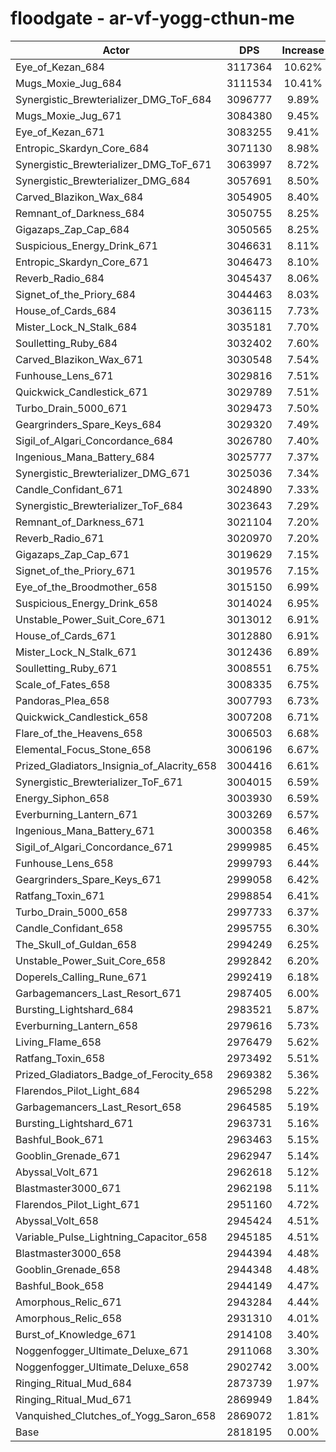 # floodgate - ar-vf-yogg-cthun-me
| Actor | DPS | Increase |
|---|:---:|:---:|
|Eye_of_Kezan_684|3117364|10.62%|
|Mugs_Moxie_Jug_684|3111534|10.41%|
|Synergistic_Brewterializer_DMG_ToF_684|3096777|9.89%|
|Mugs_Moxie_Jug_671|3084380|9.45%|
|Eye_of_Kezan_671|3083255|9.41%|
|Entropic_Skardyn_Core_684|3071130|8.98%|
|Synergistic_Brewterializer_DMG_ToF_671|3063997|8.72%|
|Synergistic_Brewterializer_DMG_684|3057691|8.50%|
|Carved_Blazikon_Wax_684|3054905|8.40%|
|Remnant_of_Darkness_684|3050755|8.25%|
|Gigazaps_Zap_Cap_684|3050565|8.25%|
|Suspicious_Energy_Drink_671|3046631|8.11%|
|Entropic_Skardyn_Core_671|3046473|8.10%|
|Reverb_Radio_684|3045437|8.06%|
|Signet_of_the_Priory_684|3044463|8.03%|
|House_of_Cards_684|3036115|7.73%|
|Mister_Lock_N_Stalk_684|3035181|7.70%|
|Soulletting_Ruby_684|3032402|7.60%|
|Carved_Blazikon_Wax_671|3030548|7.54%|
|Funhouse_Lens_671|3029816|7.51%|
|Quickwick_Candlestick_671|3029789|7.51%|
|Turbo_Drain_5000_671|3029473|7.50%|
|Geargrinders_Spare_Keys_684|3029320|7.49%|
|Sigil_of_Algari_Concordance_684|3026780|7.40%|
|Ingenious_Mana_Battery_684|3025777|7.37%|
|Synergistic_Brewterializer_DMG_671|3025036|7.34%|
|Candle_Confidant_671|3024890|7.33%|
|Synergistic_Brewterializer_ToF_684|3023643|7.29%|
|Remnant_of_Darkness_671|3021104|7.20%|
|Reverb_Radio_671|3020970|7.20%|
|Gigazaps_Zap_Cap_671|3019629|7.15%|
|Signet_of_the_Priory_671|3019576|7.15%|
|Eye_of_the_Broodmother_658|3015150|6.99%|
|Suspicious_Energy_Drink_658|3014024|6.95%|
|Unstable_Power_Suit_Core_671|3013012|6.91%|
|House_of_Cards_671|3012880|6.91%|
|Mister_Lock_N_Stalk_671|3012436|6.89%|
|Soulletting_Ruby_671|3008551|6.75%|
|Scale_of_Fates_658|3008335|6.75%|
|Pandoras_Plea_658|3007793|6.73%|
|Quickwick_Candlestick_658|3007208|6.71%|
|Flare_of_the_Heavens_658|3006503|6.68%|
|Elemental_Focus_Stone_658|3006196|6.67%|
|Prized_Gladiators_Insignia_of_Alacrity_658|3004416|6.61%|
|Synergistic_Brewterializer_ToF_671|3004015|6.59%|
|Energy_Siphon_658|3003930|6.59%|
|Everburning_Lantern_671|3003269|6.57%|
|Ingenious_Mana_Battery_671|3000358|6.46%|
|Sigil_of_Algari_Concordance_671|2999985|6.45%|
|Funhouse_Lens_658|2999793|6.44%|
|Geargrinders_Spare_Keys_671|2999058|6.42%|
|Ratfang_Toxin_671|2998854|6.41%|
|Turbo_Drain_5000_658|2997733|6.37%|
|Candle_Confidant_658|2995755|6.30%|
|The_Skull_of_Guldan_658|2994249|6.25%|
|Unstable_Power_Suit_Core_658|2992842|6.20%|
|Doperels_Calling_Rune_671|2992419|6.18%|
|Garbagemancers_Last_Resort_671|2987405|6.00%|
|Bursting_Lightshard_684|2983521|5.87%|
|Everburning_Lantern_658|2979616|5.73%|
|Living_Flame_658|2976479|5.62%|
|Ratfang_Toxin_658|2973492|5.51%|
|Prized_Gladiators_Badge_of_Ferocity_658|2969382|5.36%|
|Flarendos_Pilot_Light_684|2965298|5.22%|
|Garbagemancers_Last_Resort_658|2964585|5.19%|
|Bursting_Lightshard_671|2963731|5.16%|
|Bashful_Book_671|2963463|5.15%|
|Gooblin_Grenade_671|2962947|5.14%|
|Abyssal_Volt_671|2962618|5.12%|
|Blastmaster3000_671|2962198|5.11%|
|Flarendos_Pilot_Light_671|2951160|4.72%|
|Abyssal_Volt_658|2945424|4.51%|
|Variable_Pulse_Lightning_Capacitor_658|2945185|4.51%|
|Blastmaster3000_658|2944394|4.48%|
|Gooblin_Grenade_658|2944348|4.48%|
|Bashful_Book_658|2944149|4.47%|
|Amorphous_Relic_671|2943284|4.44%|
|Amorphous_Relic_658|2931310|4.01%|
|Burst_of_Knowledge_671|2914108|3.40%|
|Noggenfogger_Ultimate_Deluxe_671|2911068|3.30%|
|Noggenfogger_Ultimate_Deluxe_658|2902742|3.00%|
|Ringing_Ritual_Mud_684|2873739|1.97%|
|Ringing_Ritual_Mud_671|2869949|1.84%|
|Vanquished_Clutches_of_Yogg_Saron_658|2869072|1.81%|
|Base|2818195|0.00%|
